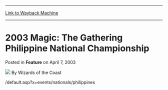 
---
[Link to Wayback Machine](https://web.archive.org/web/20211021060152/https://magic.wizards.com/en/articles/archive/feature/2003-magic-gathering-philippine-national-championship-2003-04-07)

[_metadata_:wayback_url]:- "https://magic.wizards.com/en/articles/archive/feature/2003-magic-gathering-philippine-national-championship-2003-04-07"
[_metadata_:wayback_raw_url]:- "https://web.archive.org/web/20211021060152id_/https://magic.wizards.com/en/articles/archive/feature/2003-magic-gathering-philippine-national-championship-2003-04-07"
[_metadata_:wayback_capture_timestamp]:- "2021-10-21 06:01:52+00:00"
[_metadata_:description]:- "/default.asp?x=events/nationals/philippines"
[_metadata_:generator]:- "Drupal 7 (http://drupal.org)"
[_metadata_:publish_date]:- "2003-04-07"
---


2003 Magic: The Gathering Philippine National Championship
==========================================================



 Posted in **Feature**
 on April 7, 2003 






![](https://media.magic.wizards.com/styles/auth_small/public/images/person/wizards_author.jpg)
By Wizards of the Coast











/default.asp?x=events/nationals/philippines





